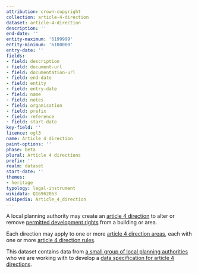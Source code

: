 ```yaml
---
attribution: crown-copyright
collection: article-4-direction
dataset: article-4-direction
description: ''
end-date: ''
entity-maximum: '6199999'
entity-minimum: '6100000'
entry-date: ''
fields:
- field: description
- field: document-url
- field: documentation-url
- field: end-date
- field: entity
- field: entry-date
- field: name
- field: notes
- field: organisation
- field: prefix
- field: reference
- field: start-date
key-field: ''
licence: ogl3
name: Article 4 direction
paint-options: ''
phase: beta
plural: Article 4 directions
prefix: ''
realm: dataset
start-date: ''
themes:
- heritage
typology: legal-instrument
wikidata: Q16962063
wikipedia: Article_4_direction
---
```


A local planning authority may create an [article 4 direction](https://www.gov.uk/guidance/when-is-permission-required#article-4-direction) to alter or remove [permitted development rights](https://www.gov.uk/government/publications/permitted-development-rights-for-householders-technical-guidance) from a building or area.

Each direction may apply to one or more [article 4 direction areas](/dataset/article-4-direction-area), each with one or more [article 4 direction rules](/dataset/article-4-direction-rule).

This dataset contains data from [a small group of local planning authorities](/about/) who we are working with to develop a [data specification for article 4 directions](https://www.digital-land.info/guidance/specifications/article-4-direction).
